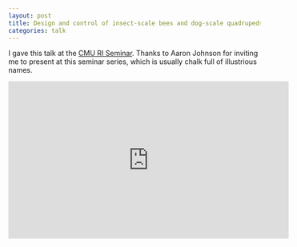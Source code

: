 ```yaml
---
layout: post
title: Design and control of insect-scale bees and dog-scale quadrupeds (RI seminar '21)
categories: talk
---
```


I gave this talk at the [CMU RI Seminar](https://www.ri.cmu.edu/event/ri-seminar-avik-de-co-founder-cto-ghost-robotics-2021-04-23/). Thanks to Aaron Johnson for inviting me to present at this seminar series, which is usually chalk full of illustrious names.

<iframe width="560" height="315" src="https://www.youtube.com/embed/Fy7zAihIUJs" title="YouTube video player" frameborder="0" allow="accelerometer; autoplay; clipboard-write; encrypted-media; gyroscope; picture-in-picture; web-share" allowfullscreen></iframe>
